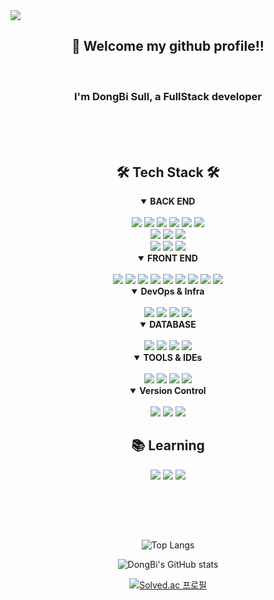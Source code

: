 
<img src="https://capsule-render.vercel.app/api?type=Waving&color=gradient&height=200&section=header&text=dongbi's%20GitHub&fontAlign=69&fontAlignY=40"/>

<div align="center"> 
  <h2>
 🙌 Welcome my github profile!! 
  </h2>
<br>
   <h3>
    I'm DongBi Sull, a FullStack developer 
    </h3>
<br>
<br>
<br>
<div>
 <h2> 🛠 Tech Stack 🛠</h2>
 
  <!-- Backend -->
  <details open>
    <summary><b>BACK END</b></summary>
    <br/>
    
  <!-- Java / Spring -->
  <img src="https://img.shields.io/badge/Java-ED8B00?style=for-the-badge&logo=openjdk&logoColor=white"/>
  <img src="https://img.shields.io/badge/Spring%20Boot-6DB33F?style=for-the-badge&logo=springboot&logoColor=white"/>
  <img src="https://img.shields.io/badge/Spring%20MVC-6DB33F?style=for-the-badge&logo=spring&logoColor=white"/>
  <img src="https://img.shields.io/badge/Spring%20Security-6DB33F?style=for-the-badge&logo=springsecurity&logoColor=white"/>
  <img src="https://img.shields.io/badge/Spring%20AOP-6DB33F?style=for-the-badge&logo=spring&logoColor=white"/>
  <img src="https://img.shields.io/badge/Scheduler-6DB33F?style=for-the-badge&logo=spring&logoColor=white"/>
  <br/>

  <!-- JPA / QueryDSL / Hibernate -->
  <img src="https://img.shields.io/badge/Spring%20Data%20JPA-59666C?style=for-the-badge&logo=hibernate&logoColor=white"/>
  <img src="https://img.shields.io/badge/QueryDSL-0E83CD?style=for-the-badge&logoColor=white"/>
  <img src="https://img.shields.io/badge/Hibernate-59666C?style=for-the-badge&logo=hibernate&logoColor=white"/>
  <br/>

  <!-- Test / Build -->
  <img src="https://img.shields.io/badge/JUnit%204/5-25A162?style=for-the-badge&logo=junit5&logoColor=white"/>
  <img src="https://img.shields.io/badge/Maven-C71A36?style=for-the-badge&logo=apachemaven&logoColor=white"/>
  <img src="https://img.shields.io/badge/Gradle-02303A?style=for-the-badge&logo=gradle&logoColor=white"/>

  </details>

  <!-- Frontend -->
  <details open>
    <summary><b>FRONT END</b></summary>
    <br/>

  <img src="https://img.shields.io/badge/Vue%203-42B883?style=for-the-badge&logo=vue.js&logoColor=white"/>
  <img src="https://img.shields.io/badge/Nuxt.js-00DC82?style=for-the-badge&logo=nuxt.js&logoColor=white"/>
  <img src="https://img.shields.io/badge/Angular-DD0031?style=for-the-badge&logo=angular&logoColor=white"/>
  <img src="https://img.shields.io/badge/JavaScript-323330?style=for-the-badge&logo=javascript&logoColor=F7DF1E"/>
  <img src="https://img.shields.io/badge/TypeScript-007ACC?style=for-the-badge&logo=typescript&logoColor=white"/>
  <img src="https://img.shields.io/badge/jQuery-0769AD?style=for-the-badge&logo=jquery&logoColor=white"/>
  <img src="https://img.shields.io/badge/HTML5-E34F26?style=for-the-badge&logo=html5&logoColor=white"/>
  <img src="https://img.shields.io/badge/CSS3-1572B6?style=for-the-badge&logo=css3&logoColor=white"/>
  <img src="https://img.shields.io/badge/Bootstrap-563D7C?style=for-the-badge&logo=bootstrap&logoColor=white"/>

  </details>

  <!-- DevOps -->
  <details open>
    <summary><b>DevOps & Infra</b></summary>
    <br/>

  <img src="https://img.shields.io/badge/Docker-2496ED?style=for-the-badge&logo=docker&logoColor=white"/>
  <img src="https://img.shields.io/badge/Tomcat-F8DC75?style=for-the-badge&logo=apachetomcat&logoColor=black"/>
  <img src="https://img.shields.io/badge/Redis-DC382D?style=for-the-badge&logo=redis&logoColor=white"/>
  <img src="https://img.shields.io/badge/npm-CB3837?style=for-the-badge&logo=npm&logoColor=white"/>

  </details>

  <!-- Database -->
  <details open>
    <summary><b>DATABASE</b></summary>
    <br/>

  <img src="https://img.shields.io/badge/MySQL-4479A1?style=for-the-badge&logo=mysql&logoColor=white"/>
  <img src="https://img.shields.io/badge/MariaDB-003545?style=for-the-badge&logo=mariadb&logoColor=white"/>
  <img src="https://img.shields.io/badge/PostgreSQL-4169E1?style=for-the-badge&logo=postgresql&logoColor=white"/>
  <img src="https://img.shields.io/badge/Oracle-F80000?style=for-the-badge&logo=oracle&logoColor=white"/>

  </details>

  <!-- Tools & IDEs -->
  <details open>
    <summary><b>TOOLS & IDEs</b></summary>
    <br/>

  <img src="https://img.shields.io/badge/IntelliJ%20IDEA-000000?style=for-the-badge&logo=intellijidea&logoColor=white"/>
  <img src="https://img.shields.io/badge/VS%20Code-007ACC?style=for-the-badge&logo=visualstudiocode&logoColor=white"/>
  <img src="https://img.shields.io/badge/Eclipse-2C2255?style=for-the-badge&logo=eclipseide&logoColor=white"/>
  <img src="https://img.shields.io/badge/DBeaver-372923?style=for-the-badge&logo=dbeaver&logoColor=white"/>

  </details>

  <!-- Version Control -->
  <details open>
    <summary><b>Version Control</b></summary>
    <br/>

  <img src="https://img.shields.io/badge/Git-F05032?style=for-the-badge&logo=git&logoColor=white"/>
  <img src="https://img.shields.io/badge/GitHub-181717?style=for-the-badge&logo=github&logoColor=white"/>
  <img src="https://img.shields.io/badge/GitLab-FC6D26?style=for-the-badge&logo=gitlab&logoColor=white"/>

  </details>

  <!-- Learning -->
  <h2>📚 Learning</h2>
  <img src="https://img.shields.io/badge/React-20232A?style=for-the-badge&logo=react&logoColor=61DAFB"/>
  <img src="https://img.shields.io/badge/Webpack-8DD6F9?style=for-the-badge&logo=webpack&logoColor=black"/>
  <img src="https://img.shields.io/badge/Linux-FCC624?style=for-the-badge&logo=linux&logoColor=black"/>

  <br/><br/>

</div>
<br>

 ![Top Langs](https://github-readme-stats.vercel.app/api/top-langs/?username=DONGBISULL&layout=compact&theme=tokyonight)

 ![DongBi's GitHub stats](https://github-readme-stats.vercel.app/api?username=DONGBISULL&show_icons=true&theme=transparent)
 
 [![Solved.ac
프로필](http://mazassumnida.wtf/api/generate_badge?boj=db7734)](https://solved.ac/db7734)


